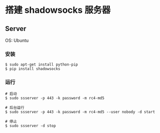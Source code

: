 <!-- title: Shadowsocks - 搭建 -->
<!-- author: <David Jones qowera@qq.com> -->
<!-- date: 2015-05-17 18:58:20-->
<!-- category: shadowsocks -->
<!-- tag: shadowsocks -->

# 搭建 shadowsocks 服务器

## Server

OS: Ubuntu

### 安装

```
$ sudo apt-get install python-pip
$ pip install shadowsocks
```

### 运行

```
# 启动
$ sudo ssserver -p 443 -k password -m rc4-md5

# 后台运行
$ sudo ssserver -p 443 -k password -m rc4-md5 --user nobody -d start

# 停止
$ sudo ssserver -d stop
```

